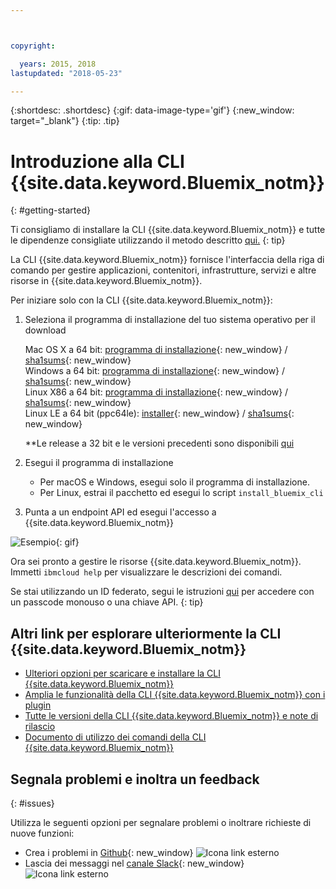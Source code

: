 ```yaml
---



copyright:

  years: 2015, 2018
lastupdated: "2018-05-23"

---
```



{:shortdesc: .shortdesc}
{:gif: data-image-type='gif'}
{:new_window: target="_blank"}
{:tip: .tip}



# Introduzione alla CLI {{site.data.keyword.Bluemix_notm}}
{: #getting-started}

Ti consigliamo di installare la CLI {{site.data.keyword.Bluemix_notm}} e tutte le dipendenze consigliate utilizzando il metodo descritto [qui.](/docs/cli/index.html)
{: tip}


La CLI {{site.data.keyword.Bluemix_notm}} fornisce l'interfaccia della riga di comando per gestire applicazioni, contenitori, infrastrutture, servizi e altre risorse in {{site.data.keyword.Bluemix_notm}}.


Per iniziare solo con la CLI {{site.data.keyword.Bluemix_notm}}:

1. Seleziona il programma di installazione del tuo sistema operativo per il download

   Mac OS X a 64 bit: [programma di installazione](https://clis.ng.bluemix.net/download/bluemix-cli/latest/osx){: new_window} / [sha1sums](https://clis.ng.bluemix.net/download/bluemix-cli/latest/osx/checksum){: new_window} <br>
   Windows a 64 bit: [programma di installazione](https://clis.ng.bluemix.net/download/bluemix-cli/latest/win64){: new_window} / [sha1sums](https://clis.ng.bluemix.net/download/bluemix-cli/latest/win64/checksum){: new_window} <br>
   Linux X86 a 64 bit: [programma di installazione](https://clis.ng.bluemix.net/download/bluemix-cli/latest/linux64){: new_window} / [sha1sums](https://clis.ng.bluemix.net/download/bluemix-cli/latest/linux64/checksum){: new_window} <br>
   Linux LE a 64 bit (ppc64le): [installer](https://clis.ng.bluemix.net/download/bluemix-cli/latest/ppc64le){: new_window} / [sha1sums](https://clis.ng.bluemix.net/download/bluemix-cli/latest/ppc64le/checksum){: new_window} <br>

   **Le release a 32 bit e le versioni precedenti sono disponibili [qui](all_versions.html)

1. Esegui il programma di installazione
   * Per macOS e Windows, esegui solo il programma di installazione.
   * Per Linux, estrai il pacchetto ed esegui lo script `install_bluemix_cli`

1. Punta a un endpoint API ed esegui l'accesso a {{site.data.keyword.Bluemix_notm}}

  ![Esempio](example.gif){: gif}

Ora sei pronto a gestire le risorse {{site.data.keyword.Bluemix_notm}}. Immetti `ibmcloud help` per visualizzare le descrizioni dei comandi.

Se stai utilizzando un ID federato, segui le istruzioni [qui](https://console.bluemix.net/docs/iam/login_fedid.html#federated_id) per accedere con un passcode monouso o una chiave API.
{: tip}

## Altri link per esplorare ulteriormente la CLI {{site.data.keyword.Bluemix_notm}}

* [Ulteriori opzioni per scaricare e installare la CLI {{site.data.keyword.Bluemix_notm}}](download_cli.html)
* [Amplia le funzionalità della CLI {{site.data.keyword.Bluemix_notm}} con i plugin](extend_cli.html)
* [Tutte le versioni della CLI {{site.data.keyword.Bluemix_notm}} e note di rilascio](all_versions.html)
* [Documento di utilizzo dei comandi della CLI {{site.data.keyword.Bluemix_notm}}](bx_cli.html)


## Segnala problemi e inoltra un feedback
{: #issues}

Utilizza le seguenti opzioni per segnalare problemi o inoltrare richieste di nuove funzioni:
 * Crea i problemi in [Github](https://github.com/IBM-Bluemix/bluemix-cli-release/issues){: new_window} ![Icona link esterno](../../../icons/launch-glyph.svg)
 * Lascia dei messaggi nel [canale Slack](https://dwopen.slack.com/messages/bluemix-cli/){: new_window} ![Icona link esterno](../../../icons/launch-glyph.svg)
